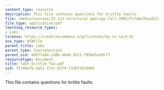 ```yaml
---
content_type: resource
description: This file contains questions for brittle faults.
file: /media/courses/12-113-structural-geology-fall-2005/f1746e7bea52131c0379f33bf3d19485_lab5_brittle_fau.pdf
file_type: application/pdf
learning_resource_types:
- Labs
license: https://creativecommons.org/licenses/by-nc-sa/4.0/
ocw_type: OCWFile
parent_title: Labs
parent_type: CourseSection
parent_uid: 6d577a64-2a0b-a648-3512-f93b45a3dcf7
resourcetype: Document
title: lab5_brittle_fau.pdf
uid: f1746e7b-ea52-131c-0379-f33bf3d19485
---
```

This file contains questions for brittle faults.